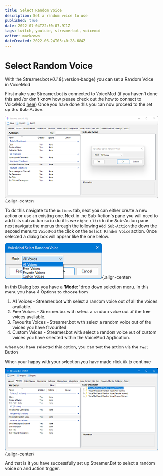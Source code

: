 ```yaml
---
title: Select Random Voice
description: Set a random voice to use 
published: true
date: 2022-07-04T22:50:07.971Z
tags: twitch, youtube, streamerbot, voicemod
editor: markdown
dateCreated: 2022-06-24T03:40:28.684Z
---
```


# Select Random Voice 

With the Streamer.bot *v0.1.8*{.version-badge} you can set a Random Voice in VoiceMod 


First make sure Streamer.bot is connected to VoiceMod (if you haven't done this and /or don't know how please check out the how to connect to VoiceMod [here](/en/Integrations/VoiceMod))
Once you have done this you can now proceed to the set up this Sub-Action.

![random-voices.png](/voicemod/random-voices.png){.align-center}

To do this navigate to the `Actions` tab, next you can either create a new action or use an existing one.
Next in the Sub-Action's pane you will need to add this sub action so to do this we `Right Click` in the Sub-Action pane next navigate the menus through the following `Add Sub-Action` the down the second menu to `VoiceMod` the click on the `Select Random Voice` action. Once selected a dialog box will appear like the one below.


![dialog-box.png](/voicemod/dialog-box.png){.align-center}

In this Dialog box you have a **'Mode:'** drop down selection menu. In this menu you have 4 Options to choose from 
1. All Voices - Streamer.bot with select a random voice out of all the voices available. 
2. Free Voices - Streamer.bot with select a random voice out of the free voices available.
3. Favourite Voices - Streamer.bot with select a random voice out of the voices you have favourited 
4. Custom Voices - Streamer.bot with select a random voice out of custom voices you have selected within the VoiceMod Application. 

when you have selected this option, you can test the action via the `Test` Button 

When your happy with your selection you have made click `Ok` to continue 


![select-random-voice-complete.png](/voicemod/select-random-voice-complete.png){.align-center}

And that is it you have successfully set up Streamer.Bot to select a random voice on and action trigger.

